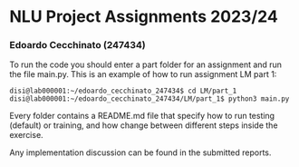 # NLU Project Assignments 2023/24

### Edoardo Cecchinato (247434)

To run the code you should enter a part folder for an assignment and run the file main.py.
This is an example of how to run assignment LM part 1:
```console
disi@lab000001:~/edoardo_cecchinato_247434$ cd LM/part_1
disi@lab000001:~/edoardo_cecchinato_247434/LM/part_1$ python3 main.py
```

Every folder contains a README.md file that specify how to run testing (default) or training, and how 
change between different steps inside the exercise.

Any implementation discussion can be found in the submitted reports.
